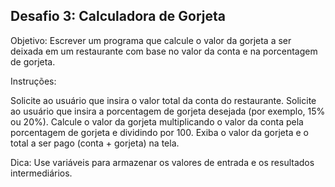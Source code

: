 ## Desafio 3: Calculadora de Gorjeta

Objetivo: Escrever um programa que calcule o valor da gorjeta a ser deixada em um 
restaurante com base no valor da conta e na porcentagem de gorjeta.

Instruções:

Solicite ao usuário que insira o valor total da conta do restaurante.
Solicite ao usuário que insira a porcentagem de gorjeta desejada 
(por exemplo, 15% ou 20%).
Calcule o valor da gorjeta multiplicando o valor da conta pela porcentagem de gorjeta 
e dividindo por 100.
Exiba o valor da gorjeta e o total a ser pago (conta + gorjeta) na tela.

Dica: Use variáveis para armazenar os valores de entrada e os resultados intermediários.
